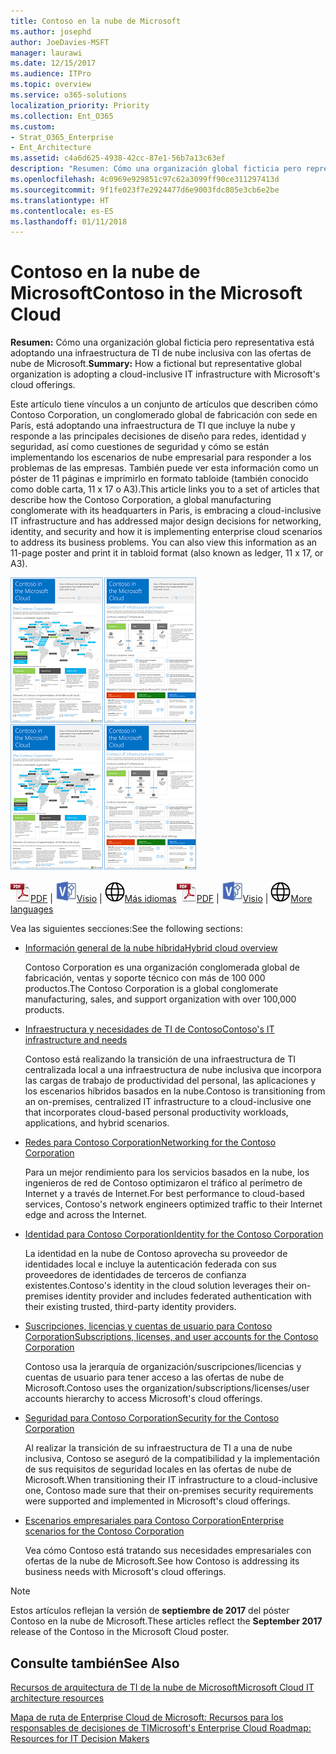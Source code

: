 ```yaml
---
title: Contoso en la nube de Microsoft
ms.author: josephd
author: JoeDavies-MSFT
manager: laurawi
ms.date: 12/15/2017
ms.audience: ITPro
ms.topic: overview
ms.service: o365-solutions
localization_priority: Priority
ms.collection: Ent_O365
ms.custom:
- Strat_O365_Enterprise
- Ent_Architecture
ms.assetid: c4a6d625-4938-42cc-87e1-56b7a13c63ef
description: "Resumen: Cómo una organización global ficticia pero representativa está adoptando una infraestructura de TI de nube inclusiva con las ofertas de nube de Microsoft."
ms.openlocfilehash: 4c0969e929851c97c62a3099ff90ce311297413d
ms.sourcegitcommit: 9f1fe023f7e2924477d6e9003fdc805e3cb6e2be
ms.translationtype: HT
ms.contentlocale: es-ES
ms.lasthandoff: 01/11/2018
---
```

# <a name="contoso-in-the-microsoft-cloud"></a><span data-ttu-id="7631f-103">Contoso en la nube de Microsoft</span><span class="sxs-lookup"><span data-stu-id="7631f-103">Contoso in the Microsoft Cloud</span></span>

 <span data-ttu-id="7631f-104">**Resumen:** Cómo una organización global ficticia pero representativa está adoptando una infraestructura de TI de nube inclusiva con las ofertas de nube de Microsoft.</span><span class="sxs-lookup"><span data-stu-id="7631f-104">**Summary:** How a fictional but representative global organization is adopting a cloud-inclusive IT infrastructure with Microsoft's cloud offerings.</span></span>
  
<span data-ttu-id="7631f-p101">Este artículo tiene vínculos a un conjunto de artículos que describen cómo Contoso Corporation, un conglomerado global de fabricación con sede en París, está adoptando una infraestructura de TI que incluye la nube y responde a las principales decisiones de diseño para redes, identidad y seguridad, así como cuestiones de seguridad y cómo se están implementando los escenarios de nube empresarial para responder a los problemas de las empresas. También puede ver esta información como un póster de 11 páginas e imprimirlo en formato tabloide (también conocido como doble carta, 11 x 17 o A3).</span><span class="sxs-lookup"><span data-stu-id="7631f-p101">This article links you to a set of articles that describe how the Contoso Corporation, a global manufacturing conglomerate with its headquarters in Paris, is embracing a cloud-inclusive IT infrastructure and has addressed major design decisions for networking, identity, and security and how it is implementing enterprise cloud scenarios to address its business problems. You can also view this information as an 11-page poster and print it in tabloid format (also known as ledger, 11 x 17, or A3).</span></span>
  
<span data-ttu-id="7631f-107">[![Imagen en miniatura del póster “Contoso en Microsoft Cloud”.](images/Contoso_Poster/Thumbnail.png)](https://www.microsoft.com/download/details.aspx?id=54427)</span><span class="sxs-lookup"><span data-stu-id="7631f-107">[![Thumb image of the Contoso in the Microsoft Cloud poster.](images/Contoso_Poster/Thumbnail.png)](https://www.microsoft.com/download/details.aspx?id=54427)</span></span>
  
<span data-ttu-id="7631f-108">![Archivo PDF](images/Common_Images/PDFIcon.png)[PDF](https://go.microsoft.com/fwlink/p/?linkid=842085)  | ![Archivo de Visio](images/Common_Images/VisioIcon.png)[Visio](https://go.microsoft.com/fwlink/p/?linkid=842086)  | ![Ver una página con versiones en otros idiomas](images/Common_Images/GlobeIcon.png)[Más idiomas](https://www.microsoft.com/download/details.aspx?id=54427)</span><span class="sxs-lookup"><span data-stu-id="7631f-108">![PDF file](images/Common_Images/PDFIcon.png)[PDF](https://go.microsoft.com/fwlink/p/?linkid=842085)  | ![Visio file](images/Common_Images/VisioIcon.png)[Visio](https://go.microsoft.com/fwlink/p/?linkid=842086)  | ![See a page with versions in additional languages](images/Common_Images/GlobeIcon.png)[More languages](https://www.microsoft.com/download/details.aspx?id=54427)</span></span>
  
<span data-ttu-id="7631f-109">Vea las siguientes secciones:</span><span class="sxs-lookup"><span data-stu-id="7631f-109">See the following sections:</span></span>
  
- [<span data-ttu-id="7631f-110">Información general de la nube híbrida</span><span class="sxs-lookup"><span data-stu-id="7631f-110">Hybrid cloud overview</span></span>](hybrid-cloud-overview.md)
    
    <span data-ttu-id="7631f-111">Contoso Corporation es una organización conglomerada global de fabricación, ventas y soporte técnico con más de 100 000 productos.</span><span class="sxs-lookup"><span data-stu-id="7631f-111">The Contoso Corporation is a global conglomerate manufacturing, sales, and support organization with over 100,000 products.</span></span>
    
- [<span data-ttu-id="7631f-112">Infraestructura y necesidades de TI de Contoso</span><span class="sxs-lookup"><span data-stu-id="7631f-112">Contoso's IT infrastructure and needs</span></span>](contoso-it-infrastructure-and-needs.md)
    
    <span data-ttu-id="7631f-113">Contoso está realizando la transición de una infraestructura de TI centralizada local a una infraestructura de nube inclusiva que incorpora las cargas de trabajo de productividad del personal, las aplicaciones y los escenarios híbridos basados en la nube.</span><span class="sxs-lookup"><span data-stu-id="7631f-113">Contoso is transitioning from an on-premises, centralized IT infrastructure to a cloud-inclusive one that incorporates cloud-based personal productivity workloads, applications, and hybrid scenarios.</span></span>
    
- [<span data-ttu-id="7631f-114">Redes para Contoso Corporation</span><span class="sxs-lookup"><span data-stu-id="7631f-114">Networking for the Contoso Corporation</span></span>](networking-for-the-contoso-corporation.md)
    
    <span data-ttu-id="7631f-115">Para un mejor rendimiento para los servicios basados en la nube, los ingenieros de red de Contoso optimizaron el tráfico al perímetro de Internet y a través de Internet.</span><span class="sxs-lookup"><span data-stu-id="7631f-115">For best performance to cloud-based services, Contoso's network engineers optimized traffic to their Internet edge and across the Internet.</span></span>
    
- [<span data-ttu-id="7631f-116">Identidad para Contoso Corporation</span><span class="sxs-lookup"><span data-stu-id="7631f-116">Identity for the Contoso Corporation</span></span>](identity-for-the-contoso-corporation.md)
    
    <span data-ttu-id="7631f-117">La identidad en la nube de Contoso aprovecha su proveedor de identidades local e incluye la autenticación federada con sus proveedores de identidades de terceros de confianza existentes.</span><span class="sxs-lookup"><span data-stu-id="7631f-117">Contoso's identity in the cloud solution leverages their on-premises identity provider and includes federated authentication with their existing trusted, third-party identity providers.</span></span>
    
- [<span data-ttu-id="7631f-118">Suscripciones, licencias y cuentas de usuario para Contoso Corporation</span><span class="sxs-lookup"><span data-stu-id="7631f-118">Subscriptions, licenses, and user accounts for the Contoso Corporation</span></span>](subscriptions-licenses-and-user-accounts-for-the-contoso-corporation.md)
    
    <span data-ttu-id="7631f-119">Contoso usa la jerarquía de organización/suscripciones/licencias y cuentas de usuario para tener acceso a las ofertas de nube de Microsoft.</span><span class="sxs-lookup"><span data-stu-id="7631f-119">Contoso uses the organization/subscriptions/licenses/user accounts hierarchy to access Microsoft's cloud offerings.</span></span>
    
- [<span data-ttu-id="7631f-120">Seguridad para Contoso Corporation</span><span class="sxs-lookup"><span data-stu-id="7631f-120">Security for the Contoso Corporation</span></span>](security-for-the-contoso-corporation.md)
    
    <span data-ttu-id="7631f-121">Al realizar la transición de su infraestructura de TI a una de nube inclusiva, Contoso se aseguró de la compatibilidad y la implementación de sus requisitos de seguridad locales en las ofertas de nube de Microsoft.</span><span class="sxs-lookup"><span data-stu-id="7631f-121">When transitioning their IT infrastructure to a cloud-inclusive one, Contoso made sure that their on-premises security requirements were supported and implemented in Microsoft's cloud offerings.</span></span>
    
- [<span data-ttu-id="7631f-122">Escenarios empresariales para Contoso Corporation</span><span class="sxs-lookup"><span data-stu-id="7631f-122">Enterprise scenarios for the Contoso Corporation</span></span>](enterprise-scenarios-for-the-contoso-corporation.md)
    
    <span data-ttu-id="7631f-123">Vea cómo Contoso está tratando sus necesidades empresariales con ofertas de la nube de Microsoft.</span><span class="sxs-lookup"><span data-stu-id="7631f-123">See how Contoso is addressing its business needs with Microsoft's cloud offerings.</span></span>
    
> [!NOTE]
> <span data-ttu-id="7631f-124">Estos artículos reflejan la versión de **septiembre de 2017** del póster Contoso en la nube de Microsoft.</span><span class="sxs-lookup"><span data-stu-id="7631f-124">These articles reflect the **September 2017** release of the Contoso in the Microsoft Cloud poster.</span></span>
  
## <a name="see-also"></a><span data-ttu-id="7631f-125">Consulte también</span><span class="sxs-lookup"><span data-stu-id="7631f-125">See Also</span></span>

[<span data-ttu-id="7631f-126">Recursos de arquitectura de TI de la nube de Microsoft</span><span class="sxs-lookup"><span data-stu-id="7631f-126">Microsoft Cloud IT architecture resources</span></span>](microsoft-cloud-it-architecture-resources.md)

<span data-ttu-id="7631f-127">[Mapa de ruta de Enterprise Cloud de Microsoft: Recursos para los responsables de decisiones de TI]((https://sway.com/FJ2xsyWtkJc2taRD))</span><span class="sxs-lookup"><span data-stu-id="7631f-127">[Microsoft's Enterprise Cloud Roadmap: Resources for IT Decision Makers]((https://sway.com/FJ2xsyWtkJc2taRD))</span></span>



